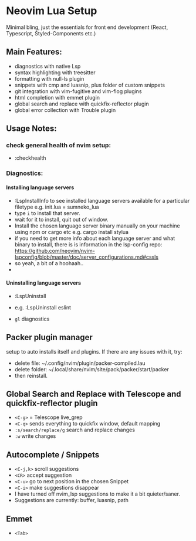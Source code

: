 # Neovim Lua Setup

Minimal bling, just the essentials for front end development (React, Typescript, Styled-Components etc.)

## Main Features:

- diagnostics with native Lsp
- syntax highlighting with treesitter
- formatting with null-ls plugin
- snippets with cmp and luasnip, plus folder of custom snippets
- git integration with vim-fugitive and vim-flog plugins
- html completion with emmet plugin
- global search and replace with quickfix-reflector plugin
- global error collection with Trouble plugin

## Usage Notes:

### check general health of nvim setup:

- :checkhealth

### Diagnostics:

#### Installing language servers
- :LspInstallInfo to see installed language servers available for a particular filetype e.g. init.lua = sumneko_lua
- type `i` to install that server.
- wait for it to install, quit out of window.
- Install the chosen language server binary manually on your machine using npm or cargo etc e.g. cargo install stylua
- if you need to get more info about each language server and what binary to install, there is is information in the lsp-config repo:\
  https://github.com/neovim/nvim-lspconfig/blob/master/doc/server_configurations.md#cssls
- so yeah, a bit of a hoohaah..
- 
#### Uninstalling language servers
- :LspUninstall <server>
- e.g. :LspUninstall eslint

- `gl` diagnostics

## Packer plugin manager

setup to auto installs itself and plugins. If there are any issues with it, try:

- delete file: ~/.config/nvim/plugin/packer-compiled.lau
- delete folder: ~/.local/share/nvim/site/pack/packer/start/packer
- then reinstall.

## Global Search and Replace with Telescope and quickfix-reflector plugin

- `<C-g>` = Telescope live_grep
- `<C-q>` sends everything to quickfix window, default mapping
- `:s/search/replace/g` search and replace changes
- `:w` write changes

## Autocomplete / Snippets

- `<C-j,k>` scroll suggestions
- `<CR>` accept suggestion
- `<C-u>` go to next position in the chosen Snippet
- `<C-i>` make suggestions disappear
- I have turned off nvim_lsp suggestions to make it a bit quieter/saner.
- Suggestions are currently: buffer, luasnip, path

## Emmet

- `<Tab>`
